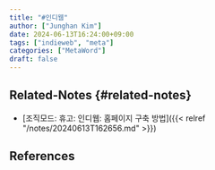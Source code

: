 ```yaml
---
title: "#인디웹"
author: ["Junghan Kim"]
date: 2024-06-13T16:24:00+09:00
tags: ["indieweb", "meta"]
categories: ["MetaWord"]
draft: false
---
```


## Related-Notes {#related-notes}

-   [조직모드: 휴고: 인디웹: 홈페이지 구축 방법]({{< relref "/notes/20240613T162656.md" >}})

## References

<style>.csl-entry{text-indent: -1.5em; margin-left: 1.5em;}</style><div class="csl-bib-body">
</div>
